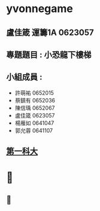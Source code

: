 # yvonnegame

## 盧佳箴 運籌1A 0623057

## 專題題目 : 小恐龍下樓梯

## 小組成員 :

* 許萌祐 0652015
* 蔡鎮有 0652036
* 陳信瑀 0652067
* 盧佳箴 0623057
* 楊雁如 0641047
* 郭允蓉 0641107



## [第一科大](http://www.nkfust.edu.tw/bin/home.php)

# :pig:
## :horse:
